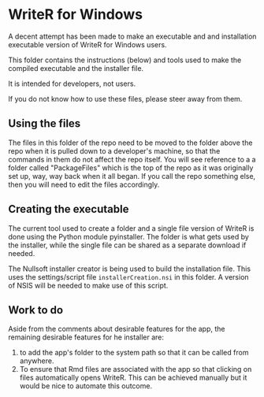 # WriteR for Windows

A decent attempt has been made to make an executable and and installation executable version of WriteR for Windows users.

This folder contains the instructions (below) and tools used to make the  compiled executable and the installer file.

It is intended for developers, not users.

If you do not know how to use these files, please steer away from them.



## Using the files

The files in this folder of the repo need to be moved to the folder above the repo when it is pulled down to a developer's machine, so that the commands in them do not affect the repo itself. You will see reference to a a folder called "PackageFiles" which is the top of the repo as it was originally set up, way, way back when it all began. If you call the repo something else, then you will need to edit the files accordingly.



## Creating the executable

The current tool used to create a folder and a single file version of WriteR is done using the Python module pyinstaller. The folder is what gets used by the installer, while the single file can be shared as a separate download if needed.


The Nullsoft installer creator is being used to build the installation file. This uses the settings/script file `installerCreation.nsi` in this folder. A version of NSIS will be needed to make use of this script.




## Work to do

Aside from the comments about desirable features for the app, the remaining desirable features for he installer are:

1. to add the app's folder  to the system path so that it can be called from anywhere.
2. To ensure that Rmd files are associated with the app so that clicking on files automatically opens WriteR. This can be achieved manually but it would be nice to automate this outcome.



